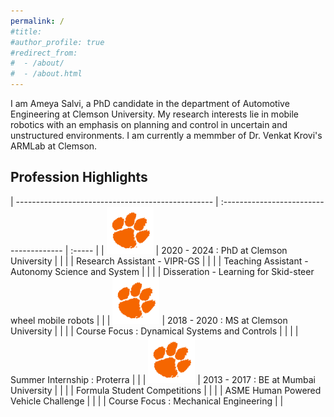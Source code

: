 ```yaml
---
permalink: /
#title: 
#author_profile: true
#redirect_from: 
#  - /about/
#  - /about.html
---
```



I am Ameya Salvi, a PhD candidate in the department of Automotive Engineering at Clemson University. My research interests lie in mobile robotics with an emphasis on planning and control in uncertain and unstructured environments. I am currently a memmber of Dr. Venkat Krovi's ARMLab at Clemson. 

## Profession Highlights

<style>
table {
    border-collapse: collapse;
}
table, th, td {
   border: none;
}
blockquote {
    border-left: none;
    padding-left: 10px;
}
</style>


| ------------------------------------------------- | :-------------------------------------- | :-----  |
| <img src="images/Paw_RGB__Orange.jpg" width="75"/> | 2020 - 2024 : PhD at Clemson University | | 
|                                                    | Research Assistant - VIPR-GS            | |
|                                                    | Teaching Assistant - Autonomy Science and System | |
|                                                    | Disseration - Learning for Skid-steer wheel mobile robots | |
| <img src="images/Paw_RGB__Orange.jpg" width="75"/> | 2018 - 2020 : MS at Clemson University  | |
|                                                    | Course Focus : Dynamical Systems and Controls | |
|                                                    | Summer Internship : Proterra | |
| <img src="images/Paw_RGB__Orange.jpg" width="75"/> | 2013 - 2017 : BE at Mumbai University  | |
|                                                    | Formula Student Competitions | |
|                                                    | ASME Human Powered Vehicle Challenge | |
|                                                    | Course Focus : Mechanical Engineering | |


